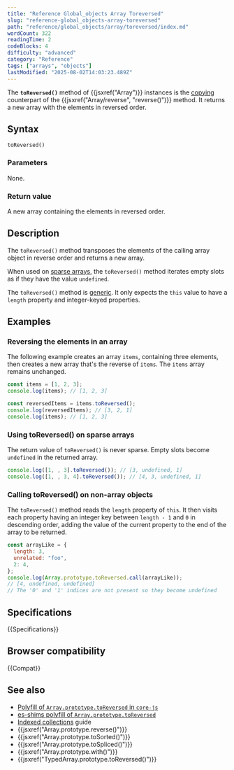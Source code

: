 ```yaml
---
title: "Reference Global_objects Array Toreversed"
slug: "reference-global_objects-array-toreversed"
path: "reference/global_objects/array/toreversed/index.md"
wordCount: 322
readingTime: 2
codeBlocks: 4
difficulty: "advanced"
category: "Reference"
tags: ["arrays", "objects"]
lastModified: "2025-08-02T14:03:23.489Z"
---
```



The **`toReversed()`** method of {{jsxref("Array")}} instances is the [copying](/en-US/docs/Web/JavaScript/Reference/Global_Objects/Array#copying_methods_and_mutating_methods) counterpart of the {{jsxref("Array/reverse", "reverse()")}} method. It returns a new array with the elements in reversed order.

## Syntax

```js-nolint
toReversed()
```

### Parameters

None.

### Return value

A new array containing the elements in reversed order.

## Description

The `toReversed()` method transposes the elements of the calling array object in reverse order and returns a new array.

When used on [sparse arrays](/en-US/docs/Web/JavaScript/Guide/Indexed_collections#sparse_arrays), the `toReversed()` method iterates empty slots as if they have the value `undefined`.

The `toReversed()` method is [generic](/en-US/docs/Web/JavaScript/Reference/Global_Objects/Array#generic_array_methods). It only expects the `this` value to have a `length` property and integer-keyed properties.

## Examples

### Reversing the elements in an array

The following example creates an array `items`, containing three elements, then creates a new array that's the reverse of `items`. The `items` array remains unchanged.

```js
const items = [1, 2, 3];
console.log(items); // [1, 2, 3]

const reversedItems = items.toReversed();
console.log(reversedItems); // [3, 2, 1]
console.log(items); // [1, 2, 3]
```

### Using toReversed() on sparse arrays

The return value of `toReversed()` is never sparse. Empty slots become `undefined` in the returned array.

```js
console.log([1, , 3].toReversed()); // [3, undefined, 1]
console.log([1, , 3, 4].toReversed()); // [4, 3, undefined, 1]
```

### Calling toReversed() on non-array objects

The `toReversed()` method reads the `length` property of `this`. It then visits each property having an integer key between `length - 1` and `0` in descending order, adding the value of the current property to the end of the array to be returned.

```js
const arrayLike = {
  length: 3,
  unrelated: "foo",
  2: 4,
};
console.log(Array.prototype.toReversed.call(arrayLike));
// [4, undefined, undefined]
// The '0' and '1' indices are not present so they become undefined
```

## Specifications

{{Specifications}}

## Browser compatibility

{{Compat}}

## See also

- [Polyfill of `Array.prototype.toReversed` in `core-js`](https://github.com/zloirock/core-js#change-array-by-copy)
- [es-shims polyfill of `Array.prototype.toReversed`](https://www.npmjs.com/package/array.prototype.toreversed)
- [Indexed collections](/en-US/docs/Web/JavaScript/Guide/Indexed_collections) guide
- {{jsxref("Array.prototype.reverse()")}}
- {{jsxref("Array.prototype.toSorted()")}}
- {{jsxref("Array.prototype.toSpliced()")}}
- {{jsxref("Array.prototype.with()")}}
- {{jsxref("TypedArray.prototype.toReversed()")}}
